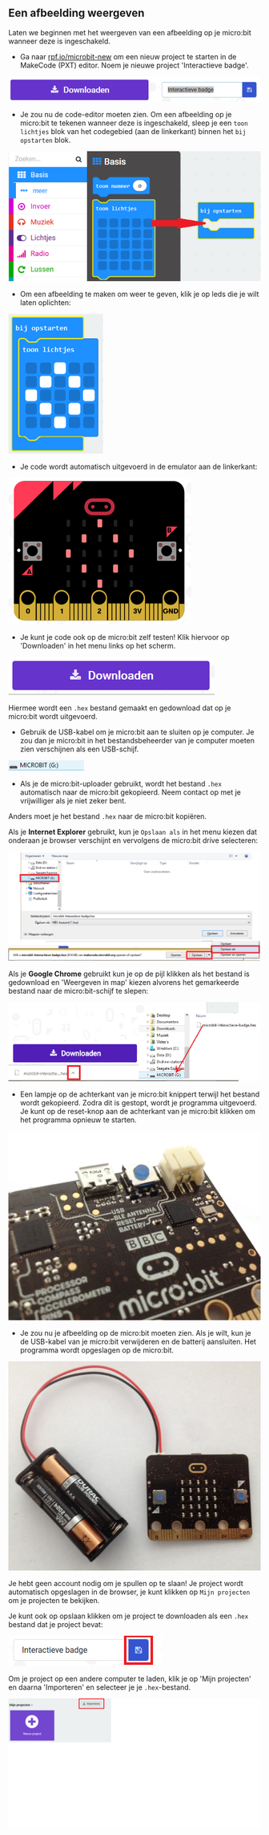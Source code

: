 ## Een afbeelding weergeven

Laten we beginnen met het weergeven van een afbeelding op je micro:bit wanneer deze is ingeschakeld.

+ Ga naar <a href="https://rpf.io/microbit-new" target="_blank">rpf.io/microbit-new</a> om een ​​nieuw project te starten in de MakeCode (PXT) editor. Noem je nieuwe project 'Interactieve badge'.

![schermafbeelding](images/badge-name.png)

+ Je zou nu de code-editor moeten zien. Om een afbeelding op je micro:bit te tekenen wanneer deze is ingeschakeld, sleep je een `toon lichtjes` blok van het codegebied (aan de linkerkant) binnen het `bij opstarten` blok.

![schermafbeelding](images/badge-draw.png)

+ Om een afbeelding te maken om weer te geven, klik je op leds die je wilt laten oplichten:

![schermafbeelding](images/badge-pattern.png)

+ Je code wordt automatisch uitgevoerd in de emulator aan de linkerkant:

![schermafbeelding](images/badge-emulator.png)

+ Je kunt je code ook op de micro:bit zelf testen! Klik hiervoor op 'Downloaden' in het menu links op het scherm.

![schermafbeelding](images/badge-download.png)

Hiermee wordt een `.hex` bestand gemaakt en gedownload dat op je micro:bit wordt uitgevoerd.

+ Gebruik de USB-kabel om je micro:bit aan te sluiten op je computer. Je zou dan je micro:bit in het bestandsbeheerder van je computer moeten zien verschijnen als een USB-schijf. 

![schermafbeelding](images/badge-drive.png)

+ Als je de micro:bit-uploader gebruikt, wordt het bestand `.hex` automatisch naar de micro:bit gekopieerd. Neem contact op met je vrijwilliger als je niet zeker bent. 

Anders moet je het bestand `.hex` naar de micro:bit kopiëren.

Als je **Internet Explorer** gebruikt, kun je `Opslaan als` in het menu kiezen dat onderaan je browser verschijnt en vervolgens de micro:bit drive selecteren:

![schermafbeelding](images/badge-save-explorer.png)

Als je **Google Chrome** gebruikt kun je op de pijl klikken als het bestand is gedownload en 'Weergeven in map' kiezen alvorens het gemarkeerde bestand naar de micro:bit-schijf te slepen:

![schermafbeelding](images/badge-save-chrome.png)

+ Een lampje op de achterkant van je micro:bit knippert terwijl het bestand wordt gekopieerd. Zodra dit is gestopt, wordt je programma uitgevoerd. Je kunt op de reset-knop aan de achterkant van je micro:bit klikken om het programma opnieuw te starten.

![schermafbeelding](images/badge-reset.jpg)

+ Je zou nu je afbeelding op de micro:bit moeten zien. Als je wilt, kun je de USB-kabel van je micro:bit verwijderen en de batterij aansluiten. Het programma wordt opgeslagen op de micro:bit.

![schermafbeelding](images/badge-battery.jpg)

Je hebt geen account nodig om je spullen op te slaan! Je project wordt automatisch opgeslagen in de browser, je kunt klikken op `Mijn projecten` om je projecten te bekijken.

Je kunt ook op opslaan klikken om je project te downloaden als een `.hex` bestand dat je project bevat:

![schermafbeelding](images/badge-save.png)

Om je project op een andere computer te laden, klik je op 'Mijn projecten' en daarna 'Importeren' en selecteer je je `.hex`-bestand.

![schermafbeelding](images/badge-import.png)